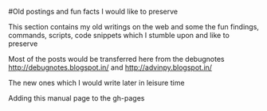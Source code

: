 #Old postings and fun facts I would like to preserve 

This section contains my old writings on the web and some the fun findings,
commands, scripts, code snippets which I stumble upon and like to preserve

Most of the posts would be transferred here from the debugnotes http://debugnotes.blogspot.in/ 
and http://advinpy.blogspot.in/ 

The new ones which I would write later in leisure time 

Adding this manual page to the gh-pages